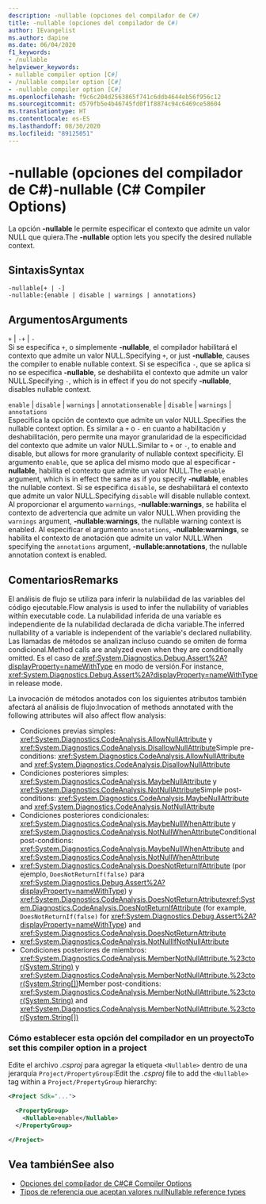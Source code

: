 ```yaml
---
description: -nullable (opciones del compilador de C#)
title: -nullable (opciones del compilador de C#)
author: IEvangelist
ms.author: dapine
ms.date: 06/04/2020
f1_keywords:
- /nullable
helpviewer_keywords:
- nullable compiler option [C#]
- /nullable compiler option [C#]
- -nullable compiler option [C#]
ms.openlocfilehash: f9c6c204d2563865f741c6ddb4644eb56f956c12
ms.sourcegitcommit: d579fb5e4b46745fd0f1f8874c94c6469ce58604
ms.translationtype: HT
ms.contentlocale: es-ES
ms.lasthandoff: 08/30/2020
ms.locfileid: "89125051"
---
```

# <a name="-nullable-c-compiler-options"></a><span data-ttu-id="fa618-103">-nullable (opciones del compilador de C#)</span><span class="sxs-lookup"><span data-stu-id="fa618-103">-nullable (C# Compiler Options)</span></span>

<span data-ttu-id="fa618-104">La opción **-nullable** le permite especificar el contexto que admite un valor NULL que quiera.</span><span class="sxs-lookup"><span data-stu-id="fa618-104">The **-nullable** option lets you specify the desired nullable context.</span></span>

## <a name="syntax"></a><span data-ttu-id="fa618-105">Sintaxis</span><span class="sxs-lookup"><span data-stu-id="fa618-105">Syntax</span></span>

```console
-nullable[+ | -]
-nullable:{enable | disable | warnings | annotations}
```

## <a name="arguments"></a><span data-ttu-id="fa618-106">Argumentos</span><span class="sxs-lookup"><span data-stu-id="fa618-106">Arguments</span></span>

<span data-ttu-id="fa618-107">`+` &#124; `-`</span><span class="sxs-lookup"><span data-stu-id="fa618-107">`+` &#124; `-`</span></span>  
<span data-ttu-id="fa618-108">Si se especifica `+`, o simplemente **-nullable**, el compilador habilitará el contexto que admite un valor NULL.</span><span class="sxs-lookup"><span data-stu-id="fa618-108">Specifying `+`, or just **-nullable**, causes the compiler to enable nullable context.</span></span> <span data-ttu-id="fa618-109">Si se especifica `-`, que se aplica si no se especifica **-nullable**, se deshabilita el contexto que admite un valor NULL.</span><span class="sxs-lookup"><span data-stu-id="fa618-109">Specifying `-`, which is in effect if you do not specify **-nullable**, disables nullable context.</span></span>

<span data-ttu-id="fa618-110">`enable` &#124; `disable` &#124; `warnings` &#124; `annotations`</span><span class="sxs-lookup"><span data-stu-id="fa618-110">`enable` &#124; `disable` &#124; `warnings` &#124; `annotations`</span></span>  
<span data-ttu-id="fa618-111">Especifica la opción de contexto que admite un valor NULL.</span><span class="sxs-lookup"><span data-stu-id="fa618-111">Specifies the nullable context option.</span></span> <span data-ttu-id="fa618-112">Es similar a `+` o `-` en cuanto a habilitación y deshabilitación, pero permite una mayor granularidad de la especificidad del contexto que admite un valor NULL.</span><span class="sxs-lookup"><span data-stu-id="fa618-112">Similar to `+` or `-`, to enable and disable, but allows for more granularity of nullable context specificity.</span></span> <span data-ttu-id="fa618-113">El argumento `enable`, que se aplica del mismo modo que al especificar **-nullable**, habilita el contexto que admite un valor NULL.</span><span class="sxs-lookup"><span data-stu-id="fa618-113">The `enable` argument, which is in effect the same as if you specify **-nullable**, enables the nullable context.</span></span> <span data-ttu-id="fa618-114">Si se especifica `disable`, se deshabilitará el contexto que admite un valor NULL.</span><span class="sxs-lookup"><span data-stu-id="fa618-114">Specifying `disable` will disable nullable context.</span></span> <span data-ttu-id="fa618-115">Al proporcionar el argumento `warnings`, **-nullable:warnings**, se habilita el contexto de advertencia que admite un valor NULL.</span><span class="sxs-lookup"><span data-stu-id="fa618-115">When providing the `warnings` argument, **-nullable:warnings**, the nullable warning context is enabled.</span></span> <span data-ttu-id="fa618-116">Al especificar el argumento `annotations`, **-nullable:warnings**, se habilita el contexto de anotación que admite un valor NULL.</span><span class="sxs-lookup"><span data-stu-id="fa618-116">When specifying the `annotations` argument, **-nullable:annotations**, the nullable annotation context is enabled.</span></span>

## <a name="remarks"></a><span data-ttu-id="fa618-117">Comentarios</span><span class="sxs-lookup"><span data-stu-id="fa618-117">Remarks</span></span>

<span data-ttu-id="fa618-118">El análisis de flujo se utiliza para inferir la nulabilidad de las variables del código ejecutable.</span><span class="sxs-lookup"><span data-stu-id="fa618-118">Flow analysis is used to infer the nullability of variables within executable code.</span></span> <span data-ttu-id="fa618-119">La nulabilidad inferida de una variable es independiente de la nulabilidad declarada de dicha variable.</span><span class="sxs-lookup"><span data-stu-id="fa618-119">The inferred nullability of a variable is independent of the variable's declared nullability.</span></span> <span data-ttu-id="fa618-120">Las llamadas de métodos se analizan incluso cuando se omiten de forma condicional.</span><span class="sxs-lookup"><span data-stu-id="fa618-120">Method calls are analyzed even when they are conditionally omitted.</span></span> <span data-ttu-id="fa618-121">Es el caso de <xref:System.Diagnostics.Debug.Assert%2A?displayProperty=nameWithType> en modo de versión.</span><span class="sxs-lookup"><span data-stu-id="fa618-121">For instance, <xref:System.Diagnostics.Debug.Assert%2A?displayProperty=nameWithType> in release mode.</span></span>

<span data-ttu-id="fa618-122">La invocación de métodos anotados con los siguientes atributos también afectará al análisis de flujo:</span><span class="sxs-lookup"><span data-stu-id="fa618-122">Invocation of methods annotated with the following attributes will also affect flow analysis:</span></span>

- <span data-ttu-id="fa618-123">Condiciones previas simples: <xref:System.Diagnostics.CodeAnalysis.AllowNullAttribute> y <xref:System.Diagnostics.CodeAnalysis.DisallowNullAttribute></span><span class="sxs-lookup"><span data-stu-id="fa618-123">Simple pre-conditions: <xref:System.Diagnostics.CodeAnalysis.AllowNullAttribute> and <xref:System.Diagnostics.CodeAnalysis.DisallowNullAttribute></span></span>
- <span data-ttu-id="fa618-124">Condiciones posteriores simples: <xref:System.Diagnostics.CodeAnalysis.MaybeNullAttribute> y <xref:System.Diagnostics.CodeAnalysis.NotNullAttribute></span><span class="sxs-lookup"><span data-stu-id="fa618-124">Simple post-conditions: <xref:System.Diagnostics.CodeAnalysis.MaybeNullAttribute> and <xref:System.Diagnostics.CodeAnalysis.NotNullAttribute></span></span>
- <span data-ttu-id="fa618-125">Condiciones posteriores condicionales: <xref:System.Diagnostics.CodeAnalysis.MaybeNullWhenAttribute> y <xref:System.Diagnostics.CodeAnalysis.NotNullWhenAttribute></span><span class="sxs-lookup"><span data-stu-id="fa618-125">Conditional post-conditions: <xref:System.Diagnostics.CodeAnalysis.MaybeNullWhenAttribute> and <xref:System.Diagnostics.CodeAnalysis.NotNullWhenAttribute></span></span>
- <span data-ttu-id="fa618-126"><xref:System.Diagnostics.CodeAnalysis.DoesNotReturnIfAttribute> (por ejemplo, `DoesNotReturnIf(false)` para <xref:System.Diagnostics.Debug.Assert%2A?displayProperty=nameWithType>) y <xref:System.Diagnostics.CodeAnalysis.DoesNotReturnAttribute></span><span class="sxs-lookup"><span data-stu-id="fa618-126"><xref:System.Diagnostics.CodeAnalysis.DoesNotReturnIfAttribute> (for example, `DoesNotReturnIf(false)` for <xref:System.Diagnostics.Debug.Assert%2A?displayProperty=nameWithType>) and <xref:System.Diagnostics.CodeAnalysis.DoesNotReturnAttribute></span></span>
- <xref:System.Diagnostics.CodeAnalysis.NotNullIfNotNullAttribute>
- <span data-ttu-id="fa618-127">Condiciones posteriores de miembros: <xref:System.Diagnostics.CodeAnalysis.MemberNotNullAttribute.%23ctor(System.String)> y <xref:System.Diagnostics.CodeAnalysis.MemberNotNullAttribute.%23ctor(System.String[])></span><span class="sxs-lookup"><span data-stu-id="fa618-127">Member post-conditions: <xref:System.Diagnostics.CodeAnalysis.MemberNotNullAttribute.%23ctor(System.String)> and <xref:System.Diagnostics.CodeAnalysis.MemberNotNullAttribute.%23ctor(System.String[])></span></span>

### <a name="to-set-this-compiler-option-in-a-project"></a><span data-ttu-id="fa618-128">Cómo establecer esta opción del compilador en un proyecto</span><span class="sxs-lookup"><span data-stu-id="fa618-128">To set this compiler option in a project</span></span>

<span data-ttu-id="fa618-129">Edite el archivo *.csproj* para agregar la etiqueta `<Nullable>` dentro de una jerarquía `Project/PropertyGroup`:</span><span class="sxs-lookup"><span data-stu-id="fa618-129">Edit the *.csproj* file to add the `<Nullable>` tag within a `Project/PropertyGroup` hierarchy:</span></span>

```xml
<Project Sdk="...">

  <PropertyGroup>
    <Nullable>enable</Nullable>
  </PropertyGroup>

</Project>
```

## <a name="see-also"></a><span data-ttu-id="fa618-130">Vea también</span><span class="sxs-lookup"><span data-stu-id="fa618-130">See also</span></span>

- [<span data-ttu-id="fa618-131">Opciones del compilador de C#</span><span class="sxs-lookup"><span data-stu-id="fa618-131">C# Compiler Options</span></span>](./index.md)
- [<span data-ttu-id="fa618-132">Tipos de referencia que aceptan valores null</span><span class="sxs-lookup"><span data-stu-id="fa618-132">Nullable reference types</span></span>](../../nullable-references.md)
